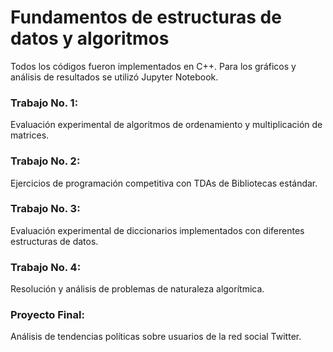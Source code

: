 # Fundamentos de estructuras de datos y algoritmos

Todos los códigos fueron implementados en C++. Para los gráficos y análisis de resultados se utilizó Jupyter Notebook.

### Trabajo No. 1: 
Evaluación experimental de algoritmos de ordenamiento y multiplicación de matrices.

### Trabajo No. 2: 
Ejercicios de programación competitiva con TDAs de Bibliotecas estándar.

### Trabajo No. 3: 
Evaluación experimental de diccionarios implementados con diferentes estructuras de datos.

### Trabajo No. 4: 
Resolución y análisis de problemas de naturaleza algorítmica.

### Proyecto Final: 
Análisis de tendencias políticas sobre usuarios de la red social Twitter.
